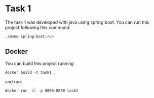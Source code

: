 # Task 1

The task 1 was developed with java using spring boot. You can run this project following this command:

```
./mvnw spring-boot:run
```

## Docker

You can build this project running:

```
docker build -t task1 .
```

and run:
```
docker run -it -p 8080:8080 task1
```
